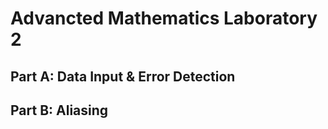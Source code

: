 <h1>Advancted Mathematics Laboratory 2</h1>

<h2>Part A: Data Input & Error Detection</h2>

<h2>Part B: Aliasing</h2>
